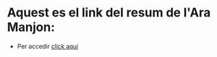 # Aquest es el link del resum de l'Ara Manjon:

* Per accedir [click aquí](https://github.com/AraManjon/fdlp/blob/master/primera-web/primera-web.md)